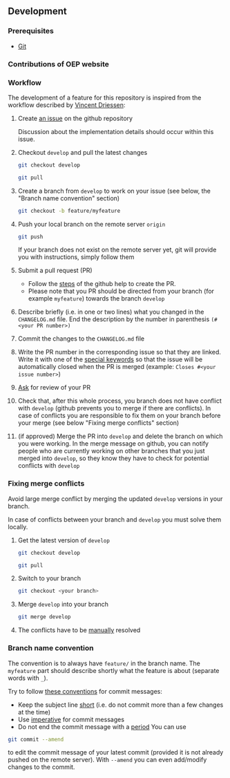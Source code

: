 ## Development

### Prerequisites

- [Git](https://git-scm.com/)

### Contributions of OEP website
### Workflow

The development of a feature for this repository is inspired from the workflow described 
by [Vincent Driessen](https://nvie.com/posts/a-successful-git-branching-model/):

1. Create [an issue](https://help.github.com/en/articles/creating-an-issue) on the github repository
    
    Discussion about the implementation details should occur within this issue.
    
2. Checkout `develop` and pull the latest changes
    ```bash
    git checkout develop
    ```
    ```bash
    git pull
    ```
3. Create a branch from `develop` to work on your issue (see below, the "Branch name convention" section)
    ```bash
    git checkout -b feature/myfeature
    ```
4. Push your local branch on the remote server `origin`
    ```bash
    git push
    ```
    If your branch does not exist on the remote server yet, git will provide you with instructions, simply follow them
5. Submit a pull request (PR)
    - Follow the [steps](https://help.github.com/en/articles/creating-a-pull-request) of the github help to create the PR.
    - Please note that you PR should be directed from your branch (for example `myfeature`) towards the branch `develop`
6. Describe briefly (i.e. in one or two lines) what you changed in the `CHANGELOG.md` file. End the description by the number in parenthesis `(#<your PR number>)`
7. Commit the changes to the `CHANGELOG.md` file
8. Write the PR number in the corresponding issue so that they are linked. Write it with one of the [special keywords](https://help.github.com/en/github/managing-your-work-on-github/closing-issues-using-keywords) so that the issue will be automatically closed when the PR is merged (example: `Closes #<your issue number>`)
9. [Ask](https://help.github.com/en/github/managing-your-work-on-github/assigning-issues-and-pull-requests-to-other-github-users) for review of your PR 

10. Check that, after this whole process, you branch does not have conflict with `develop` (github prevents you to merge if there are conflicts). In case of conflicts you are responsible to fix them on your branch before your merge (see below "Fixing merge conflicts" section)
    
11. (if approved) Merge the PR into `develop` and delete the branch on which you were working. In the merge message on github, you can notify people who are currently working on other branches that you just merged into `develop`, so they know they have to check for potential conflicts with `develop`
   

### Fixing merge conflicts


Avoid large merge conflict by merging the updated `develop` versions in your branch.

In case of conflicts between your branch and `develop` you must solve them locally.

1. Get the latest version of `develop`
    ```bash
    git checkout develop
    ```
   
    ```bash
    git pull
    ```
    
2. Switch to your branch

    ```bash
    git checkout <your branch>
    ```
    
3. Merge `develop` into your branch
    ```bash
    git merge develop
    ```
    
4. The conflicts have to be [manually](https://help.github.com/en/github/collaborating-with-issues-and-pull-requests/resolving-a-merge-conflict-using-the-command-line) resolved
    


### Branch name convention
The convention is to always have `feature/` in the branch name. The `myfeature` part should describe shortly what the feature is about (separate words with `_`).

Try to follow [these conventions](https://chris.beams.io/posts/git-commit) for commit messages:
- Keep the subject line [short](https://chris.beams.io/posts/git-commit/#limit-50) (i.e. do not commit more than a few changes at the time)
- Use [imperative](https://chris.beams.io/posts/git-commit/#imperative) for commit messages 
- Do not end the commit message with a [period](https://chris.beams.io/posts/git-commit/#end) 
You can use 
```bash
git commit --amend
```
to edit the commit message of your latest commit (provided it is not already pushed on the remote server).
With `--amend` you can even add/modify changes to the commit.

